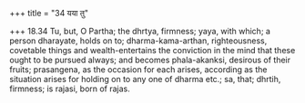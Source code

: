 +++
title = "34 यया तु"

+++
18.34 Tu, but, O Partha; the dhrtya, firmness; yaya, with which; a
person dharayate, holds on to; dharma-kama-arthan, righteousness,
covetable things and wealth-entertains the conviction in the mind that
these ought to be pursued always; and becomes phala-akanksi, desirous of
their fruits; prasangena, as the occasion for each arises, according as
the situation arises for holding on to any one of dharma etc.; sa, that;
dhrtih, firmness; is rajasi, born of rajas.
